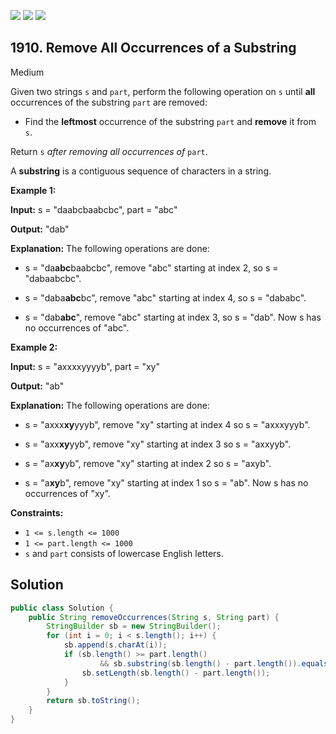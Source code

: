 [![](https://img.shields.io/github/stars/javadev/LeetCode-in-Java?label=Stars&style=flat-square)](https://github.com/javadev/LeetCode-in-Java)
[![](https://img.shields.io/github/forks/javadev/LeetCode-in-Java?label=Fork%20me%20on%20GitHub%20&style=flat-square)](https://github.com/javadev/LeetCode-in-Java/fork)
[![](https://img.shields.io/badge/-LeetCode%20in%20Kotlin-blue?style=flat-square)](https://github.com/javadev/LeetCode-in-Kotlin)

## 1910\. Remove All Occurrences of a Substring

Medium

Given two strings `s` and `part`, perform the following operation on `s` until **all** occurrences of the substring `part` are removed:

*   Find the **leftmost** occurrence of the substring `part` and **remove** it from `s`.

Return `s` _after removing all occurrences of_ `part`.

A **substring** is a contiguous sequence of characters in a string.

**Example 1:**

**Input:** s = "daabcbaabcbc", part = "abc"

**Output:** "dab"

**Explanation:** The following operations are done: 

- s = "da**abc**baabcbc", remove "abc" starting at index 2, so s = "dabaabcbc". 

- s = "daba**abc**bc", remove "abc" starting at index 4, so s = "dababc". 

- s = "dab**abc**", remove "abc" starting at index 3, so s = "dab". Now s has no occurrences of "abc".

**Example 2:**

**Input:** s = "axxxxyyyyb", part = "xy"

**Output:** "ab"

**Explanation:** The following operations are done: 

- s = "axxx**xy**yyyb", remove "xy" starting at index 4 so s = "axxxyyyb".

- s = "axx**xy**yyb", remove "xy" starting at index 3 so s = "axxyyb". 

- s = "ax**xy**yb", remove "xy" starting at index 2 so s = "axyb". 

- s = "a**xy**b", remove "xy" starting at index 1 so s = "ab". Now s has no occurrences of "xy".

**Constraints:**

*   `1 <= s.length <= 1000`
*   `1 <= part.length <= 1000`
*   `s` and `part` consists of lowercase English letters.

## Solution

```java
public class Solution {
    public String removeOccurrences(String s, String part) {
        StringBuilder sb = new StringBuilder();
        for (int i = 0; i < s.length(); i++) {
            sb.append(s.charAt(i));
            if (sb.length() >= part.length()
                    && sb.substring(sb.length() - part.length()).equals(part)) {
                sb.setLength(sb.length() - part.length());
            }
        }
        return sb.toString();
    }
}
```